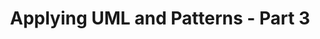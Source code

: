 ---
title: Applying UML and Patterns - Part 3
title_full: Part 3 - Elaboration Iteration - Special Topics
description: Applying UML and Patterns - An Introduction to Object-Oriented Analysis and Design and Iterative Development, Third Edition
tags:
  - OMSCS
  - UML
  - Agile
  - Software Engineering
---